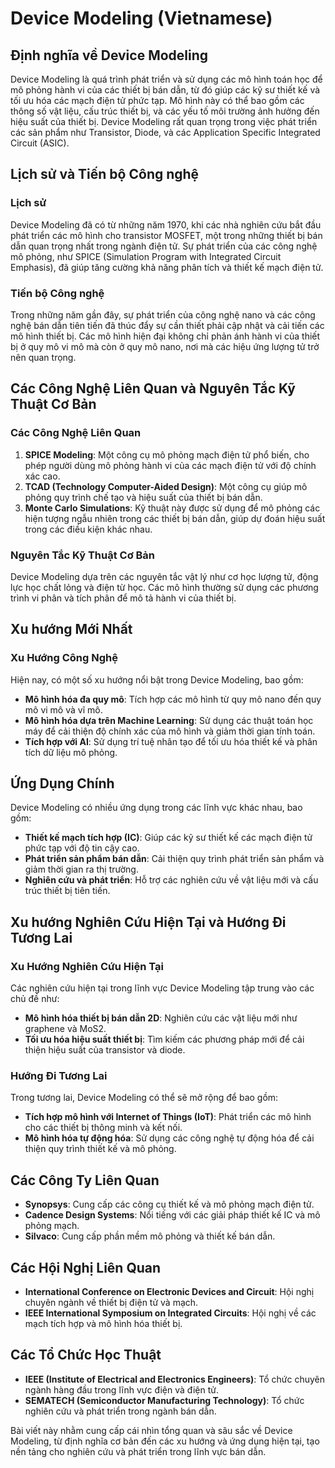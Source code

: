 # Device Modeling (Vietnamese)

## Định nghĩa về Device Modeling

Device Modeling là quá trình phát triển và sử dụng các mô hình toán học để mô phỏng hành vi của các thiết bị bán dẫn, từ đó giúp các kỹ sư thiết kế và tối ưu hóa các mạch điện tử phức tạp. Mô hình này có thể bao gồm các thông số vật liệu, cấu trúc thiết bị, và các yếu tố môi trường ảnh hưởng đến hiệu suất của thiết bị. Device Modeling rất quan trọng trong việc phát triển các sản phẩm như Transistor, Diode, và các Application Specific Integrated Circuit (ASIC).

## Lịch sử và Tiến bộ Công nghệ

### Lịch sử

Device Modeling đã có từ những năm 1970, khi các nhà nghiên cứu bắt đầu phát triển các mô hình cho transistor MOSFET, một trong những thiết bị bán dẫn quan trọng nhất trong ngành điện tử. Sự phát triển của các công nghệ mô phỏng, như SPICE (Simulation Program with Integrated Circuit Emphasis), đã giúp tăng cường khả năng phân tích và thiết kế mạch điện tử.

### Tiến bộ Công nghệ

Trong những năm gần đây, sự phát triển của công nghệ nano và các công nghệ bán dẫn tiên tiến đã thúc đẩy sự cần thiết phải cập nhật và cải tiến các mô hình thiết bị. Các mô hình hiện đại không chỉ phản ánh hành vi của thiết bị ở quy mô vi mô mà còn ở quy mô nano, nơi mà các hiệu ứng lượng tử trở nên quan trọng.

## Các Công Nghệ Liên Quan và Nguyên Tắc Kỹ Thuật Cơ Bản

### Các Công Nghệ Liên Quan

1. **SPICE Modeling**: Một công cụ mô phỏng mạch điện tử phổ biến, cho phép người dùng mô phỏng hành vi của các mạch điện tử với độ chính xác cao.
2. **TCAD (Technology Computer-Aided Design)**: Một công cụ giúp mô phỏng quy trình chế tạo và hiệu suất của thiết bị bán dẫn.
3. **Monte Carlo Simulations**: Kỹ thuật này được sử dụng để mô phỏng các hiện tượng ngẫu nhiên trong các thiết bị bán dẫn, giúp dự đoán hiệu suất trong các điều kiện khác nhau.

### Nguyên Tắc Kỹ Thuật Cơ Bản

Device Modeling dựa trên các nguyên tắc vật lý như cơ học lượng tử, động lực học chất lỏng và điện từ học. Các mô hình thường sử dụng các phương trình vi phân và tích phân để mô tả hành vi của thiết bị.

## Xu hướng Mới Nhất

### Xu Hướng Công Nghệ

Hiện nay, có một số xu hướng nổi bật trong Device Modeling, bao gồm:

- **Mô hình hóa đa quy mô**: Tích hợp các mô hình từ quy mô nano đến quy mô vi mô và vĩ mô.
- **Mô hình hóa dựa trên Machine Learning**: Sử dụng các thuật toán học máy để cải thiện độ chính xác của mô hình và giảm thời gian tính toán.
- **Tích hợp với AI**: Sử dụng trí tuệ nhân tạo để tối ưu hóa thiết kế và phân tích dữ liệu mô phỏng.

## Ứng Dụng Chính

Device Modeling có nhiều ứng dụng trong các lĩnh vực khác nhau, bao gồm:

- **Thiết kế mạch tích hợp (IC)**: Giúp các kỹ sư thiết kế các mạch điện tử phức tạp với độ tin cậy cao.
- **Phát triển sản phẩm bán dẫn**: Cải thiện quy trình phát triển sản phẩm và giảm thời gian ra thị trường.
- **Nghiên cứu và phát triển**: Hỗ trợ các nghiên cứu về vật liệu mới và cấu trúc thiết bị tiên tiến.

## Xu hướng Nghiên Cứu Hiện Tại và Hướng Đi Tương Lai

### Xu Hướng Nghiên Cứu Hiện Tại

Các nghiên cứu hiện tại trong lĩnh vực Device Modeling tập trung vào các chủ đề như:

- **Mô hình hóa thiết bị bán dẫn 2D**: Nghiên cứu các vật liệu mới như graphene và MoS2.
- **Tối ưu hóa hiệu suất thiết bị**: Tìm kiếm các phương pháp mới để cải thiện hiệu suất của transistor và diode.
  
### Hướng Đi Tương Lai

Trong tương lai, Device Modeling có thể sẽ mở rộng để bao gồm:

- **Tích hợp mô hình với Internet of Things (IoT)**: Phát triển các mô hình cho các thiết bị thông minh và kết nối.
- **Mô hình hóa tự động hóa**: Sử dụng các công nghệ tự động hóa để cải thiện quy trình thiết kế và mô phỏng.

## Các Công Ty Liên Quan

- **Synopsys**: Cung cấp các công cụ thiết kế và mô phỏng mạch điện tử.
- **Cadence Design Systems**: Nổi tiếng với các giải pháp thiết kế IC và mô phỏng mạch.
- **Silvaco**: Cung cấp phần mềm mô phỏng và thiết kế bán dẫn.

## Các Hội Nghị Liên Quan

- **International Conference on Electronic Devices and Circuit**: Hội nghị chuyên ngành về thiết bị điện tử và mạch.
- **IEEE International Symposium on Integrated Circuits**: Hội nghị về các mạch tích hợp và mô hình hóa thiết bị.

## Các Tổ Chức Học Thuật

- **IEEE (Institute of Electrical and Electronics Engineers)**: Tổ chức chuyên ngành hàng đầu trong lĩnh vực điện và điện tử.
- **SEMATECH (Semiconductor Manufacturing Technology)**: Tổ chức nghiên cứu và phát triển trong ngành bán dẫn.

Bài viết này nhằm cung cấp cái nhìn tổng quan và sâu sắc về Device Modeling, từ định nghĩa cơ bản đến các xu hướng và ứng dụng hiện tại, tạo nền tảng cho nghiên cứu và phát triển trong lĩnh vực bán dẫn.